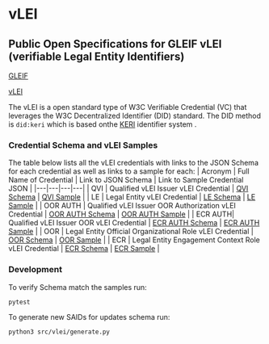 # vLEI

## Public Open Specifications for GLEIF vLEI (verifiable Legal Entity Identifiers)

[GLEIF](https://www.gleif.org/en/)

[vLEI](https://www.gleif.org/en/lei-solutions/gleifs-digital-strategy-for-the-lei/introducing-the-verifiable-lei-vlei)

The vLEI is a open standard type of W3C Verifiable Credential (VC) that leverages the W3C Decentralized Identifier (DID) standard. The DID method is `did:keri` which is based onthe [KERI](https://keri.one) identifier system .

### Credential Schema and vLEI Samples
The table below lists all the vLEI credentials with links to the JSON Schema for each credential as well as links to a sample for each:
| Acronym | Full Name of Credential | Link to JSON Schema | Link to Sample Credential JSON |
|---|---|---|---|
| QVI | Qualified vLEI Issuer vLEI Credential | [QVI Schema](https://github.com/WebOfTrust/vLEI/blob/267c6c7720902eb0e43b0fcc8d9b5f2f63fd5bfa/schema/acdc/qualified-vLEI-issuer-vLEI-credential.json) | [QVI Sample](https://github.com/WebOfTrust/vLEI/blob/267c6c7720902eb0e43b0fcc8d9b5f2f63fd5bfa/samples/acdc/qualified-vLEI-issuer-vLEI-credential.json) |
| LE | Legal Entity vLEI Credential | [LE Schema](https://github.com/WebOfTrust/vLEI/blob/267c6c7720902eb0e43b0fcc8d9b5f2f63fd5bfa/schema/acdc/legal-entity-vLEI-credential.json) | [LE Sample](https://github.com/WebOfTrust/vLEI/blob/267c6c7720902eb0e43b0fcc8d9b5f2f63fd5bfa/samples/acdc/legal-entity-vLEI-credential.json) |
| OOR AUTH | Qualified vLEI Issuer OOR Authorization vLEI Credential | [OOR AUTH Schema](https://github.com/WebOfTrust/vLEI/blob/267c6c7720902eb0e43b0fcc8d9b5f2f63fd5bfa/schema/acdc/legal-entity-official-organizational-role-vLEI-credential.json) | [OOR AUTH Sample](https://github.com/WebOfTrust/vLEI/blob/267c6c7720902eb0e43b0fcc8d9b5f2f63fd5bfa/samples/acdc/legal-entity-official-organizational-role-vLEI-credential.json) |
| ECR AUTH|  Qualified vLEI Issuer OOR vLEI Credential | [ECR AUTH Schema](https://github.com/WebOfTrust/vLEI/blob/267c6c7720902eb0e43b0fcc8d9b5f2f63fd5bfa/schema/acdc/legal-entity-engagement-context-role-vLEI-credential.json) | [ECR AUTH Sample](https://github.com/WebOfTrust/vLEI/blob/267c6c7720902eb0e43b0fcc8d9b5f2f63fd5bfa/samples/acdc/legal-entity-engagement-context-role-vLEI-credential.json) | 
| OOR | Legal Entity Official Organizational Role vLEI Credential | [OOR Schema](https://github.com/WebOfTrust/vLEI/blob/267c6c7720902eb0e43b0fcc8d9b5f2f63fd5bfa/schema/acdc/legal-entity-official-organizational-role-vLEI-credential.json) | [OOR Sample](https://github.com/WebOfTrust/vLEI/blob/267c6c7720902eb0e43b0fcc8d9b5f2f63fd5bfa/samples/acdc/legal-entity-official-organizational-role-vLEI-credential.json) |
| ECR | Legal Entity Engagement Context Role vLEI Credential | [ECR Schema](https://github.com/WebOfTrust/vLEI/blob/267c6c7720902eb0e43b0fcc8d9b5f2f63fd5bfa/schema/acdc/legal-entity-engagement-context-role-vLEI-credential.json) | [ECR Sample](https://github.com/WebOfTrust/vLEI/blob/267c6c7720902eb0e43b0fcc8d9b5f2f63fd5bfa/samples/acdc/legal-entity-engagement-context-role-vLEI-credential.json) | 


### Development

To verify Schema match the samples run:

```shell
pytest
```

To generate new SAIDs for updates schema run:

```shell
python3 src/vlei/generate.py
```

